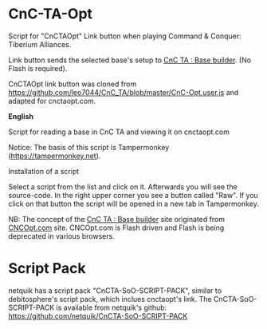 # CnC-TA-Opt
Script for "CnCTAOpt" Link button when playing Command & Conquer: Tiberium Alliances.

Link button sends the selected base's setup to <a href="http://www.cnctaopt.com">CnC TA : Base builder</a>. (No Flash is required).

CnCTAOpt link button was cloned from https://github.com/leo7044/CnC_TA/blob/master/CnC-Opt.user.js and adapted for cnctaopt.com.

<b>English</b>

Script for reading a base in CnC TA and viewing it on cnctaopt.com

Notice: The basis of this script is Tampermonkey (https://tampermonkey.net).

Installation of a script

Select a script from the list and click on it. Afterwards you will see the source-code. In the right upper corner you see a button called "Raw". If you click on that button the script will be opened in a new tab in Tampermonkey.

NB: The concept of the <a href="http://www.cnctaopt.com">CnC TA : Base builder</a> site originated from <a href="http://www.cncopt.com">CNCOpt.com</a> site. CNCOpt.com is Flash driven and Flash is being deprecated in various browsers.


# Script Pack
netquik has a script pack "CnCTA-SoO-SCRIPT-PACK", similar to debitosphere's script pack, which inclues cnctaopt's link.
The CnCTA-SoO-SCRIPT-PACK is available from netquik's github: https://github.com/netquik/CnCTA-SoO-SCRIPT-PACK
